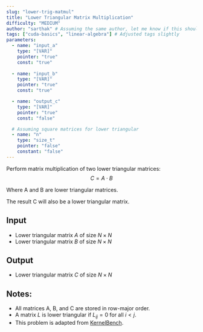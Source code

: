 ```yaml
---
slug: "lower-trig-matmul"
title: "Lower Triangular Matrix Multiplication"
difficulty: "MEDIUM"
author: "sarthak" # Assuming the same author, let me know if this should change
tags: ["cuda-basics", "linear-algebra"] # Adjusted tags slightly
parameters:
  - name: "input_a"
    type: "[VAR]"
    pointer: "true"
    const: "true"
  
  - name: "input_b"
    type: "[VAR]"
    pointer: "true"
    const: "true"

  - name: "output_c" 
    type: "[VAR]"
    pointer: "true"
    const: "false"

  # Assuming square matrices for lower triangular
  - name: "n"
    type: "size_t"
    pointer: "false"
    constant: "false"
---
```


Perform matrix multiplication of two lower triangular matrices:
$$
C = A \cdot B
$$

Where A and B are lower triangular matrices.

The result C will also be a lower triangular matrix.

## Input
- Lower triangular matrix $A$ of size $N \times N$
- Lower triangular matrix $B$ of size $N \times N$

## Output
- Lower triangular matrix $C$ of size $N \times N$

## Notes:
- All matrices $\text{A}$, $\text{B}$, and $\text{C}$ are stored in row-major order.
- A matrix $L$ is lower triangular if $L_{ij} = 0$ for all $i < j$.
- This problem is adapted from [KernelBench](https://github.com/ScalingIntelligence/KernelBench/blob/main/KernelBench/level1/15_Matmul_for_lower_triangular_matrices.py).